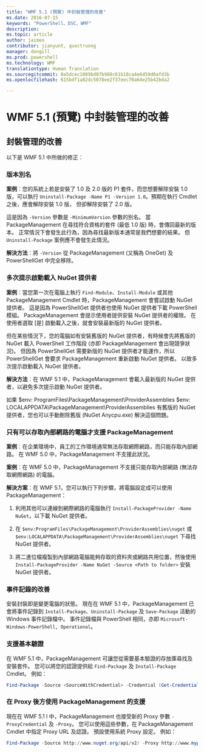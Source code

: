 ```yaml
---
title: "WMF 5.1 (預覽) 中封裝管理的改善"
ms.date: 2016-07-15
keywords: "PowerShell、DSC、WMF"
description: 
ms.topic: article
author: jaimeo
contributor: jianyunt, quoctruong
manager: dongill
ms.prod: powershell
ms.technology: WMF
translationtype: Human Translation
ms.sourcegitcommit: 0a5dcec1089bd07b968c61b18ca4e6d59d0afd3b
ms.openlocfilehash: 615bdf1a82dc5078ee2f37eec70a64e25b42bda2

---
```


# WMF 5.1 (預覽) 中封裝管理的改善 #

## 封裝管理的改善 ##
以下是 WMF 5.1 中所做的修正︰ 

### 版本別名

**案例**︰您的系統上若是安裝了 1.0 及 2.0 版的 P1 套件，而您想要解除安裝 1.0 版，可以執行 `Uninstall-Package -Name P1 -Version 1.0`。預期在執行 Cmdlet 之後，應會解除安裝 1.0 版， 但卻解除安裝了 2.0 版。  
    
這是因為 `-Version` 參數是 `-MinimumVersion` 參數的別名。 當 PackageManagement 在尋找符合資格的套件 (最低 1.0 版) 時，會傳回最新的版本。 正常情況下會發生此行為，因為尋找最新版本通常是我們想要的結果。 但 `Uninstall-Package` 案例應不會發生此情況。
    
**解決方法**︰將 `-Version` 從 PackageManagement (又稱為 OneGet) 及 PowerShellGet 中完全移除。 

### 多次提示啟動載入 NuGet 提供者

**案例**︰當您第一次在電腦上執行 `Find-Module`、`Install-Module` 或其他 PackageManagement Cmdlet 時，PackageManagement 會嘗試啟動 NuGet 提供者。 這是因為 PowerShellGet 提供者也使用 NuGet 提供者下載 PowerShell 模組。 PackageManagement 會提示使用者提供安裝 NuGet 提供者的權限。 在使用者選取 [是] 啟動載入之後，就會安裝最新版的 NuGet 提供者。 
    
但在某些情況下，您的電腦如有安裝舊版的 NuGet 提供者，有時候會先將舊版的 NuGet 載入 PowerShell 工作階段 (亦即 PackageManagement 會出現競爭狀況)。 但因為 PowerShellGet 需要新版的 NuGet 提供者才能運作，所以 PowerShellGet 會要求 PackageManagement 重新啟動 NuGet 提供者。 以致多次提示啟動載入 NuGet 提供者。

**解決方法**︰在 WMF 5.1 中，PackageManagement 會載入最新版的 NuGet 提供者，以避免多次提示啟動 NuGet 提供者。

如果 $env: ProgramFiles\PackageManagement\ProviderAssemblies $env: LOCALAPPDATA\PackageManagement\ProviderAssemblies 有舊版的 NuGet 提供者，您也可以手動刪除舊版 (NuGet Anycpu.exe) 解決這個問題。


### 只有可以存取內部網路的電腦才支援 PackageManagement

**案例**︰在企業環境中，員工的工作環境通常無法存取網際網路，而只能存取內部網路。 在 WMF 5.0 中，PackageManagement 不支援此狀況。

**案例**︰在 WMF 5.0 中，PackageManagement 不支援只能存取內部網路 (無法存取網際網路) 的電腦。

**解決方案**︰在 WMF 5.1，您可以執行下列步驟，將電腦設定成可以使用 PackageManagement：

1. 利用其他可以連線到網際網路的電腦執行 `Install-PackageProvider -Name NuGet`，以下載 NuGet 提供者。

2. 在 `$env:ProgramFiles\PackageManagement\ProviderAssemblies\nuget` 或 `$env:LOCALAPPDATA\PackageManagement\ProviderAssemblies\nuget` 下尋找 NuGet 提供者。

3. 將二進位檔複製到內部網路電腦能夠存取的資料夾或網路共用位置，然後使用 `Install-PackageProvider -Name NuGet -Source <Path to folder>` 安裝 NuGet 提供者。


### 事件記錄的改善

安裝封裝即是變更電腦的狀態。 現在在 WMF 5.1 中，PackageManagement 已會將事件記錄到 `Install-Package`、`Uninstall-Package` 及 `Save-Package` 活動的 Windows 事件記錄檔中。 事件記錄檔與 PowerShell 相同，亦即 `Microsoft-Windows-PowerShell, Operational`。

### 支援基本驗證

在 WMF 5.1 中，PackageManagement 可讓您從需要基本驗證的存放庫尋找及安裝套件。 您可以將您的認證提供給 `Find-Package` 及 `Install-Package` Cmdlet。 例如：

``` PowerShell
Find-Package -Source <SourceWithCredential> -Credential (Get-Credential)
```
### 在 Proxy 後方使用 PackageManagement 的支援

現在在 WMF 5.1 l 中，PackageManagement 也接受新的 Proxy 參數 `-ProxyCredential` 及 `-Proxy`。 您可以使用這些參數，在 PackageManagement Cmdlet 中指定 Proxy URL 及認證。 預設使用系統 Proxy 設定。 例如：

``` PowerShell
Find-Package -Source http://www.nuget.org/api/v2/ -Proxy http://www.myproxyserver.com -ProxyCredential (Get-Credential)
```




<!--HONumber=Sep16_HO3-->


